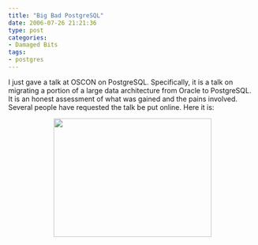 ```yaml
---
title: "Big Bad PostgreSQL"
date: 2006-07-26 21:21:36
type: post
categories:
- Damaged Bits
tags:
- postgres
---
```


<p>I just gave a talk at OSCON on PostgreSQL.  Specifically, it is a talk on migrating a portion of a large data architecture from Oracle to PostgreSQL.  It is an honest assessment of what was gained and the pains involved.  Several people have requested the talk be put online.  Here it is:</p>  <center> <a href="http://images.omniti.net/omniti.com/~jesus/misc/BBPostgres.pdf" border=0><img src="http://images.omniti.net/omniti.com/~jesus/misc/BBPostgres.png" width=320 height=240></a> </center> 
